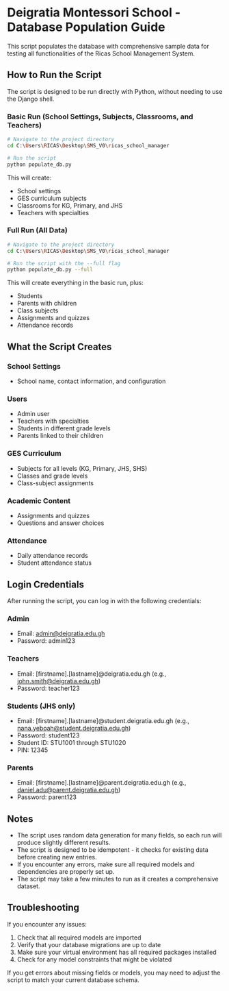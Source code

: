 # Deigratia Montessori School - Database Population Guide

This script populates the database with comprehensive sample data for testing all functionalities of the Ricas School Management System.

## How to Run the Script

The script is designed to be run directly with Python, without needing to use the Django shell.

### Basic Run (School Settings, Subjects, Classrooms, and Teachers)

```bash
# Navigate to the project directory
cd C:\Users\RICAS\Desktop\SMS_V0\ricas_school_manager

# Run the script
python populate_db.py
```

This will create:
- School settings
- GES curriculum subjects
- Classrooms for KG, Primary, and JHS
- Teachers with specialties

### Full Run (All Data)

```bash
# Navigate to the project directory
cd C:\Users\RICAS\Desktop\SMS_V0\ricas_school_manager

# Run the script with the --full flag
python populate_db.py --full
```

This will create everything in the basic run, plus:
- Students
- Parents with children
- Class subjects
- Assignments and quizzes
- Attendance records

## What the Script Creates

### School Settings
- School name, contact information, and configuration

### Users
- Admin user
- Teachers with specialties
- Students in different grade levels
- Parents linked to their children

### GES Curriculum
- Subjects for all levels (KG, Primary, JHS, SHS)
- Classes and grade levels
- Class-subject assignments

### Academic Content
- Assignments and quizzes
- Questions and answer choices

### Attendance
- Daily attendance records
- Student attendance status

## Login Credentials

After running the script, you can log in with the following credentials:

### Admin
- Email: admin@deigratia.edu.gh
- Password: admin123

### Teachers
- Email: [firstname].[lastname]@deigratia.edu.gh (e.g., john.smith@deigratia.edu.gh)
- Password: teacher123

### Students (JHS only)
- Email: [firstname].[lastname]@student.deigratia.edu.gh (e.g., nana.yeboah@student.deigratia.edu.gh)
- Password: student123
- Student ID: STU1001 through STU1020
- PIN: 12345

### Parents
- Email: [firstname].[lastname]@parent.deigratia.edu.gh (e.g., daniel.adu@parent.deigratia.edu.gh)
- Password: parent123

## Notes

- The script uses random data generation for many fields, so each run will produce slightly different results.
- The script is designed to be idempotent - it checks for existing data before creating new entries.
- If you encounter any errors, make sure all required models and dependencies are properly set up.
- The script may take a few minutes to run as it creates a comprehensive dataset.

## Troubleshooting

If you encounter any issues:

1. Check that all required models are imported
2. Verify that your database migrations are up to date
3. Make sure your virtual environment has all required packages installed
4. Check for any model constraints that might be violated

If you get errors about missing fields or models, you may need to adjust the script to match your current database schema.
